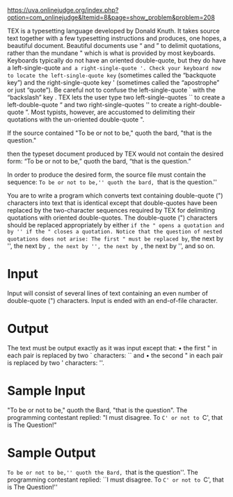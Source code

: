 https://uva.onlinejudge.org/index.php?option=com_onlinejudge&Itemid=8&page=show_problem&problem=208

TEX is a typesetting language developed by Donald Knuth. It takes source text together with a few
typesetting instructions and produces, one hopes, a beautiful document. Beautiful documents use “
and ” to delimit quotations, rather than the mundane " which is what is provided by most keyboards.
Keyboards typically do not have an oriented double-quote, but they do have a left-single-quote ` and
a right-single-quote '. Check your keyboard now to locate the left-single-quote key ` (sometimes
called the “backquote key”) and the right-single-quote key ' (sometimes called the “apostrophe” or
just “quote”). Be careful not to confuse the left-single-quote ` with the “backslash” key \. TEX lets
the user type two left-single-quotes `` to create a left-double-quote “ and two right-single-quotes ''
to create a right-double-quote ”. Most typists, however, are accustomed to delimiting their quotations
with the un-oriented double-quote ".

If the source contained
"To be or not to be," quoth the bard, "that is the question."

then the typeset document produced by TEX would not contain the desired form:
“To be or not to be,” quoth the bard, “that is the question.”

In order to produce the desired form, the source file must contain the sequence:
``To be or not to be,'' quoth the bard, ``that is the question.''

You are to write a program which converts text containing double-quote (") characters into text
that is identical except that double-quotes have been replaced by the two-character sequences required
by TEX for delimiting quotations with oriented double-quotes. The double-quote (") characters should
be replaced appropriately by either `` if the " opens a quotation and by '' if the " closes a quotation.
Notice that the question of nested quotations does not arise: The first " must be replaced by ``, the
next by '', the next by ``, the next by '', the next by ``, the next by '', and so on.

# Input
Input will consist of several lines of text containing an even number of double-quote (") characters.
Input is ended with an end-of-file character.

# Output
The text must be output exactly as it was input except that:
• the first " in each pair is replaced by two ` characters: `` and
• the second " in each pair is replaced by two ' characters: ''.

# Sample Input
"To be or not to be," quoth the Bard, "that
is the question".
The programming contestant replied: "I must disagree.
To `C' or not to `C', that is The Question!"

# Sample Output
``To be or not to be,'' quoth the Bard, ``that
is the question''.
The programming contestant replied: ``I must disagree.
To `C' or not to `C', that is The Question!''